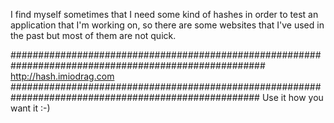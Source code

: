 I find myself sometimes that I need some kind of hashes in order to test an application that I'm working on, so there are some websites that I've used in the past but most of them are not quick.

######################################################################################################
 http://hash.imiodrag.com
#####################################################################################################
Use it how you want it :-)